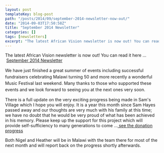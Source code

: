 ```yaml
---
layout: post
templateKey: blog-post
path: "/posts/2014/09/september-2014-newsletter-now-out/"
date: "2014-09-03T17:50:58Z"
title: "September 2014 Newsletter"
categories: []
tags: [newsletters]
excerpt: "The latest African Vision newsletter is now out! You can read it here ...  September 2014 Newslette..."
---
```


The latest African Vision newsletter is now out! You can read it here ...  [September 2014 Newsletter](https://www.africanvision.org.uk/africa-vision-news/wp-content/uploads/2014/09/September-AVM-Newsletter-FINAL-20-Aug-2014.pdf "April 2014 Newsletter")

<span style="line-height: 1.5em;">We have just finished a great summer of events including successful fundraisers celebrating Malawi turning 50 and more recently a wonderful Music Festival last weekend. Many thanks to those who supported these events and we look forward to seeing you at the next ones very soon.</span>

There is a full update on the very exciting progress being made in Sam's Village which I hope you will enjoy. It is a year this month since Sam Hayes passed away and our thoughts are very much with his family at this time; we have no doubt that he would be very proud of what has been achieved in his memory. Please keep up the support for this project which will provide self-sufficiency to many generations to come ...[ see the donation progress](https://mydonate.bt.com/fundraisers/transcontinental2014)

Both Nigel and Heather will be in Malawi with the team there for most of the next month and will report back on the progress shortly afterwards.